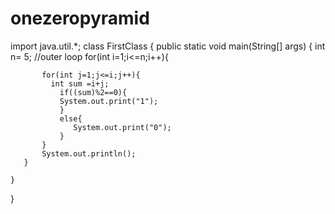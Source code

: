# onezeropyramid

import java.util.*;
class FirstClass {
    public static void main(String[] args) {
        int n= 5;
        //outer loop
       for(int i=1;i<=n;i++){
           
           for(int j=1;j<=i;j++){
             int sum =i+j;
               if((sum)%2==0){
               System.out.print("1");
               }
               else{
                  System.out.print("0");
               }
           }
           System.out.println();
       }
     
    }
}
